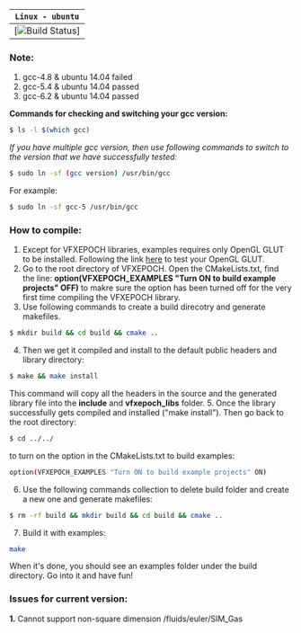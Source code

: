 | **`Linux - ubuntu`** |
|----------------------|
|[![Build Status](https://travis-ci.org/Shakebones/VFXEPOCH.svg?branch=master)]|

### **Note:**
1. gcc-4.8 & ubuntu 14.04 failed
2. gcc-5.4 & ubuntu 14.04 passed
3. gcc-6.2 & ubuntu 14.04 passed

**Commands for checking and switching your gcc version:**
```sh
$ ls -l $(which gcc)
```

*If you have multiple gcc version, then use following commands to switch to
the version that we have successfully tested:*

```sh
$ sudo ln -sf (gcc version) /usr/bin/gcc
```
For example:
```sh
$ sudo ln -sf gcc-5 /usr/bin/gcc
```

### **How to compile:**
1. Except for VFXEPOCH libraries, examples requires only OpenGL GLUT to be installed. Following the link [here](http://kiwwito.com/installing-opengl-glut-libraries-in-ubuntu/) to test your OpenGL GLUT.
2. Go to the root directory of VFXEPOCH. Open the CMakeLists.txt, find the line:
**option(VFXEPOCH_EXAMPLES "Turn ON to build example projects" OFF)** to makre sure the option has been turned off for the very first time compiling the VFXEPOCH library.
3. Use following commands to create a build direcotry and generate makefiles.
```sh
$ mkdir build && cd build && cmake ..
```
4. Then we get it compiled and install to the default public headers and library directory:
```sh
$ make && make install
```
This command will copy all the headers in the source and the generated library file into the **include** and **vfxepoch_libs** folder.
5. Once the library successfully gets compiled and installed ("make install"). Then go back to the root directory:
```sh
$ cd ../../
```
to turn on the option in the CMakeLists.txt to build examples:
```sh
option(VFXEPOCH_EXAMPLES "Turn ON to build example projects" ON)
```
6. Use the following commands collection to delete build folder and create a new one and generate makefiles:
```sh
$ rm -rf build && mkdir build && cd build && cmake ..
```
7. Build it with examples:
```sh
make
```
When it's done, you should see an examples folder under the build directory. Go into it and have fun!

### **Issues for current version:**
**1.** Cannot support non-square dimension /fluids/euler/SIM_Gas
